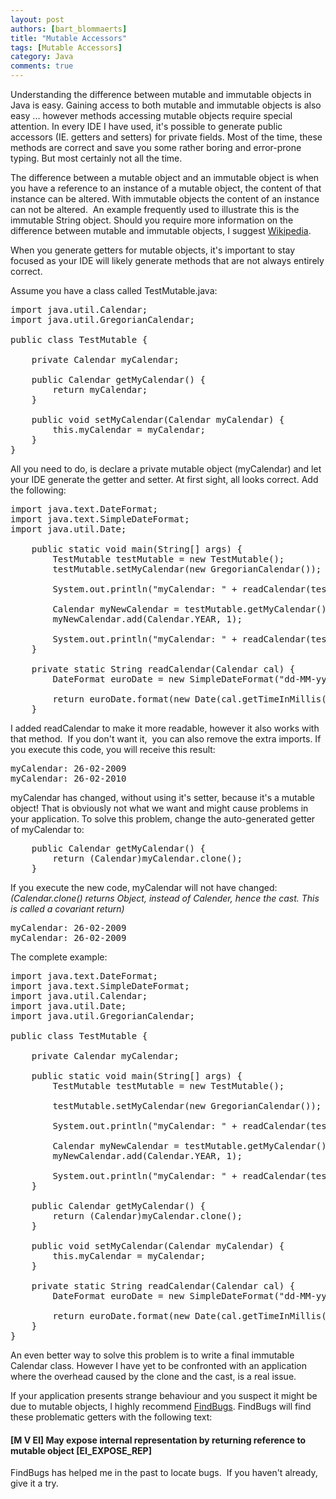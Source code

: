 ```yaml
---
layout: post
authors: [bart_blommaerts]
title: "Mutable Accessors"
tags: [Mutable Accessors]
category: Java
comments: true
---
```


Understanding the difference between mutable and immutable objects in Java is easy. Gaining access to both mutable and immutable objects is also easy ... however methods accessing mutable objects require special attention. In every IDE I have used, it's possible to generate public accessors (IE. getters and setters) for private fields. Most of the time, these methods are correct and save you some rather boring and error-prone typing. But most certainly not all the time.

The difference between a mutable object and an immutable object is when you have a reference to an instance of a mutable object, the content of that instance can be altered. With immutable objects the content of an instance can not be altered.  An example frequently used to illustrate this is the immutable String object. Should you require more information on the difference between mutable and immutable objects, I suggest <a title="Wikipedia" href="http://en.wikipedia.org/wiki/Immutable_object" target="_blank">Wikipedia</a>.

When you generate getters for mutable objects, it's important to stay focused as your IDE will likely generate methods that are not always entirely correct.

Assume you have a class called TestMutable.java:
<pre><span class="kwd">import</span><span class="pln"> java</span><span class="pun">.</span><span class="pln">util</span><span class="pun">.Calendar</span><span class="pun">;
import java.util.GregorianCalendar;

</span><span class="pln">public class TestMutable {

    private Calendar myCalendar;

    public Calendar getMyCalendar() {
        return myCalendar;
    }

    public void setMyCalendar(Calendar myCalendar) {
        this.myCalendar = myCalendar;
    }
}</span></pre>
All you need to do, is declare a private mutable object (myCalendar) and let your IDE generate the getter and setter. At first sight, all looks correct. Add the following:
<pre>import java.text.DateFormat;
import java.text.SimpleDateFormat;
import java.util.Date;

    public static void main(String[] args) {
        TestMutable testMutable = new TestMutable();
        testMutable.setMyCalendar(new GregorianCalendar());

        System.out.println("myCalendar: " + readCalendar(testMutable.getMyCalendar()));

        Calendar myNewCalendar = testMutable.getMyCalendar();
        myNewCalendar.add(Calendar.YEAR, 1);

        System.out.println("myCalendar: " + readCalendar(testMutable.getMyCalendar()));
    }

    private static String readCalendar(Calendar cal) {
        DateFormat euroDate = new SimpleDateFormat("dd-MM-yyyy");

        return euroDate.format(new Date(cal.getTimeInMillis()));
    }</pre>
I added readCalendar to make it more readable, however it also works with that method.  If you don't want it,  you can also remove the extra imports. If you execute this code, you will receive this result:
<pre>myCalendar: 26-02-2009
myCalendar: 26-02-2010</pre>
myCalendar has changed, without using it's setter, because it's a mutable object! That is obviously not what we want and might cause problems in your application. To solve this problem, change the auto-generated getter of myCalendar to:
<pre>    public Calendar getMyCalendar() {
        return (Calendar)myCalendar.clone();
    }</pre>
If you execute the new code, myCalendar will not have changed:
<em>(Calendar.clone() returns Object, instead of Calender, hence the cast. This is called a </em><em>covariant return)</em>
<pre>myCalendar: 26-02-2009
myCalendar: 26-02-2009</pre>
The complete example:
<pre>import java.text.DateFormat;
import java.text.SimpleDateFormat;
import java.util.Calendar;
import java.util.Date;
import java.util.GregorianCalendar;

public class TestMutable {

    private Calendar myCalendar;

    public static void main(String[] args) {
        TestMutable testMutable = new TestMutable();

        testMutable.setMyCalendar(new GregorianCalendar());

        System.out.println("myCalendar: " + readCalendar(testMutable.getMyCalendar()));

        Calendar myNewCalendar = testMutable.getMyCalendar();
        myNewCalendar.add(Calendar.YEAR, 1);

        System.out.println("myCalendar: " + readCalendar(testMutable.getMyCalendar()));
    }

    public Calendar getMyCalendar() {
        return (Calendar)myCalendar.clone();
    }

    public void setMyCalendar(Calendar myCalendar) {
        this.myCalendar = myCalendar;
    }

    private static String readCalendar(Calendar cal) {
        DateFormat euroDate = new SimpleDateFormat("dd-MM-yyyy");

        return euroDate.format(new Date(cal.getTimeInMillis()));
    }
}</pre>
An even better way to solve this problem is to write a final immutable Calendar class. However I have yet to be confronted with an application where the overhead caused by the clone and the cast, is a real issue.

If your application presents strange behaviour and you suspect it might be due to mutable objects, I highly recommend <a title="FindBugs" href="http://findbugs.sourceforge.net/" target="_blank">FindBugs</a>. FindBugs will find these problematic getters with the following text:
<h4><strong>[M V EI] May expose internal representation by returning reference to mutable  object [EI_EXPOSE_REP]</strong></h4>
<strong>
</strong>

FindBugs has helped me in the past to locate bugs.  If you haven't already, give it a try.